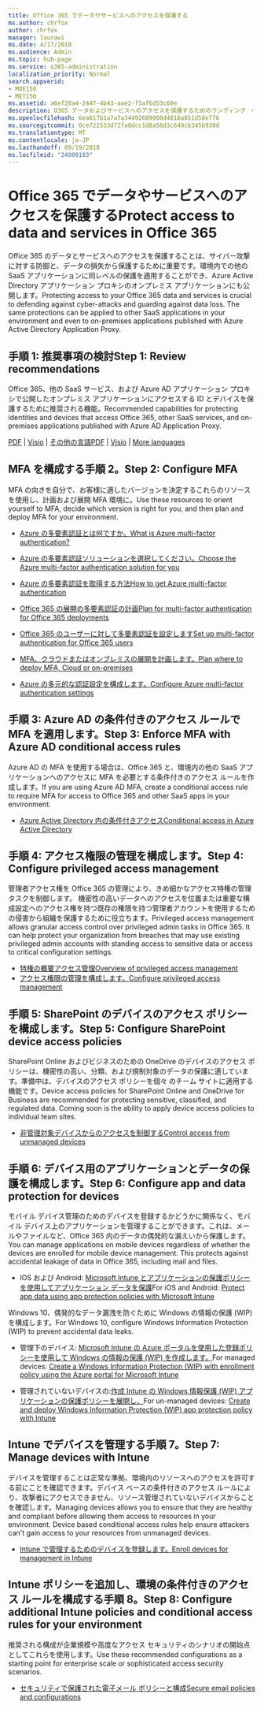 ```yaml
---
title: Office 365 でデータやサービスへのアクセスを保護する
ms.author: chrfox
author: chrfox
manager: laurawi
ms.date: 4/17/2018
ms.audience: Admin
ms.topic: hub-page
ms.service: o365-administration
localization_priority: Normal
search.appverid:
- MOE150
- MET150
ms.assetid: a6ef28a4-2447-4b43-aae2-f5af6d53c68e
description: O365 データおよびサービスへのアクセスを保護するためのランディング ・ ページ
ms.openlocfilehash: 6ea617b1a7a7a34492689908d4816a851d58e776
ms.sourcegitcommit: 0ce722533d72fa8dcc1d8a58d3c649cb345b938d
ms.translationtype: MT
ms.contentlocale: ja-JP
ms.lasthandoff: 09/19/2018
ms.locfileid: "24009103"
---
```

# <a name="protect-access-to-data-and-services-in-office-365"></a><span data-ttu-id="64cc2-103">Office 365 でデータやサービスへのアクセスを保護する</span><span class="sxs-lookup"><span data-stu-id="64cc2-103">Protect access to data and services in Office 365</span></span>

<span data-ttu-id="64cc2-p101">Office 365 のデータとサービスへのアクセスを保護することは、サイバー攻撃に対する防御と、データの損失から保護するために重要です。環境内での他の SaaS アプリケーションに同レベルの保護を適用することができ、Azure Active Directory アプリケーション プロキシのオンプレミス アプリケーションにも公開します。</span><span class="sxs-lookup"><span data-stu-id="64cc2-p101">Protecting access to your Office 365 data and services is crucial to defending against cyber-attacks and guarding against data loss. The same protections can be applied to other SaaS applications in your environment and even to on-premises applications published with Azure Active Directory Application Proxy.</span></span>
  
## <a name="step-1-review-recommendations"></a><span data-ttu-id="64cc2-106">手順 1: 推奨事項の検討</span><span class="sxs-lookup"><span data-stu-id="64cc2-106">Step 1: Review recommendations</span></span>

<span data-ttu-id="64cc2-107">Office 365、他の SaaS サービス、および Azure AD アプリケーション プロキシで公開したオンプレミス アプリケーションにアクセスする ID とデバイスを保護するために推奨される機能。</span><span class="sxs-lookup"><span data-stu-id="64cc2-107">Recommended capabilities for protecting identities and devices that access Office 365, other SaaS services, and on-premises applications published with Azure AD Application Proxy.</span></span>
  
<span data-ttu-id="64cc2-108">[PDF](https://go.microsoft.com/fwlink/p/?linkid=841656) | [Visio](https://go.microsoft.com/fwlink/p/?linkid=841657) | [その他の言語](https://www.microsoft.com/download/details.aspx?id=55032)</span><span class="sxs-lookup"><span data-stu-id="64cc2-108">[PDF](https://go.microsoft.com/fwlink/p/?linkid=841656) | [Visio](https://go.microsoft.com/fwlink/p/?linkid=841657) | [More languages](https://www.microsoft.com/download/details.aspx?id=55032)</span></span>
  
## <a name="step-2-configure-mfa"></a><span data-ttu-id="64cc2-109">MFA を構成する手順 2。</span><span class="sxs-lookup"><span data-stu-id="64cc2-109">Step 2: Configure MFA</span></span>

<span data-ttu-id="64cc2-110">MFA の向きを自分で、お客様に適したバージョンを決定するこれらのリソースを使用し、計画および展開 MFA 環境に。</span><span class="sxs-lookup"><span data-stu-id="64cc2-110">Use these resources to orient yourself to MFA, decide which version is right for you, and then plan and deploy MFA for your environment.</span></span>
  
- [<span data-ttu-id="64cc2-111">Azure の多要素認証とは何ですか。</span><span class="sxs-lookup"><span data-stu-id="64cc2-111">What is Azure multi-factor authentication?</span></span>](https://docs.microsoft.com/azure/multi-factor-authentication/multi-factor-authentication)
    
- [<span data-ttu-id="64cc2-112">Azure の多要素認証ソリューションを選択してください。</span><span class="sxs-lookup"><span data-stu-id="64cc2-112">Choose the Azure multi-factor authentication solution for you</span></span>](https://docs.microsoft.com/azure/multi-factor-authentication/multi-factor-authentication-get-started)
    
- [<span data-ttu-id="64cc2-113">Azure の多要素認証を取得する方法</span><span class="sxs-lookup"><span data-stu-id="64cc2-113">How to get Azure multi-factor authentication</span></span>](https://docs.microsoft.com/azure/multi-factor-authentication/multi-factor-authentication-versions-plans)
    
- [<span data-ttu-id="64cc2-114">Office 365 の展開の多要素認証の計画</span><span class="sxs-lookup"><span data-stu-id="64cc2-114">Plan for multi-factor authentication for Office 365 deployments</span></span>](https://support.office.com/article/043807b2-21db-4d5c-b430-c8a6dee0e6ba)
    
- [<span data-ttu-id="64cc2-115">Office 365 のユーザーに対して多要素認証を設定します</span><span class="sxs-lookup"><span data-stu-id="64cc2-115">Set up multi-factor authentication for Office 365 users</span></span>](https://support.office.com/article/8f0454b2-f51a-4d9c-bcde-2c48e41621c6)
    
- [<span data-ttu-id="64cc2-116">MFA、クラウドまたはオンプレミスの展開を計画します。</span><span class="sxs-lookup"><span data-stu-id="64cc2-116">Plan where to deploy MFA, Cloud or on-premises</span></span>](https://docs.microsoft.com/azure/multi-factor-authentication/multi-factor-authentication-get-started)
    
- [<span data-ttu-id="64cc2-117">Azure の多元的な認証設定を構成します。</span><span class="sxs-lookup"><span data-stu-id="64cc2-117">Configure Azure multi-factor authentication settings</span></span>](https://docs.microsoft.com/azure/multi-factor-authentication/multi-factor-authentication-whats-next)
    
## <a name="step-3-enforce-mfa-with-azure-ad-conditional-access-rules"></a><span data-ttu-id="64cc2-118">手順 3: Azure AD の条件付きのアクセス ルールで MFA を適用します。</span><span class="sxs-lookup"><span data-stu-id="64cc2-118">Step 3: Enforce MFA with Azure AD conditional access rules</span></span>

<span data-ttu-id="64cc2-119">Azure AD の MFA を使用する場合は、Office 365 と、環境内の他の SaaS アプリケーションへのアクセスに MFA を必要とする条件付きのアクセス ルールを作成します。</span><span class="sxs-lookup"><span data-stu-id="64cc2-119">If you are using Azure AD MFA, create a conditional access rule to require MFA for access to Office 365 and other SaaS apps in your environment.</span></span>
  
- [<span data-ttu-id="64cc2-120">Azure Active Directory 内の条件付きアクセス</span><span class="sxs-lookup"><span data-stu-id="64cc2-120">Conditional access in Azure Active Directory</span></span>](https://docs.microsoft.com/azure/active-directory/active-directory-conditional-access-azure-portal)
    
## <a name="step-4-configure-privileged-access-management"></a><span data-ttu-id="64cc2-121">手順 4: アクセス権限の管理を構成します。</span><span class="sxs-lookup"><span data-stu-id="64cc2-121">Step 4: Configure privileged access management</span></span>

<span data-ttu-id="64cc2-p102">管理者アクセス権を Office 365 の管理により、きめ細かなアクセス特権の管理タスクを制御します。 機密性の高いデータへのアクセスを位置または重要な構成設定へのアクセス権を持つ既存の権限を持つ管理者アカウントを使用するための侵害から組織を保護するために役立ちます。</span><span class="sxs-lookup"><span data-stu-id="64cc2-p102">Privileged access management allows granular access control over privileged admin tasks in Office 365.  It can help protect your organization from breaches that may use existing privileged admin accounts with standing access to sensitive data or access to critical configuration settings.</span></span>

- [<span data-ttu-id="64cc2-124">特権の概要アクセス管理</span><span class="sxs-lookup"><span data-stu-id="64cc2-124">Overview of privileged access management</span></span>](privileged-access-managment-overview.md)
- [<span data-ttu-id="64cc2-125">アクセス権限の管理を構成します。</span><span class="sxs-lookup"><span data-stu-id="64cc2-125">Configure privileged access management</span></span>](privileged-access-management-configuration.md)

## <a name="step-5-configure-sharepoint-device-access-policies"></a><span data-ttu-id="64cc2-126">手順 5: SharePoint のデバイスのアクセス ポリシーを構成します。</span><span class="sxs-lookup"><span data-stu-id="64cc2-126">Step 5: Configure SharePoint device access policies</span></span>

<span data-ttu-id="64cc2-p103">SharePoint Online およびビジネスのための OneDrive のデバイスのアクセス ポリシーは、機密性の高い、分類、および規制対象のデータの保護に適しています。準備中は、デバイスのアクセス ポリシーを個々 のチーム サイトに適用する機能です。</span><span class="sxs-lookup"><span data-stu-id="64cc2-p103">Device access policies for SharePoint Online and OneDrive for Business are recommended for protecting sensitive, classified, and regulated data. Coming soon is the ability to apply device access policies to individual team sites.</span></span>
  
- [<span data-ttu-id="64cc2-129">非管理対象デバイスからのアクセスを制御する</span><span class="sxs-lookup"><span data-stu-id="64cc2-129">Control access from unmanaged devices</span></span>](https://support.office.com/article/Control-access-from-unmanaged-devices-5ae550c4-bd20-4257-847b-5c20fb053622?ui=en-US&amp;rs=en-US&amp;ad=US)
    
## <a name="step-6-configure-app-and-data-protection-for-devices"></a><span data-ttu-id="64cc2-130">手順 6: デバイス用のアプリケーションとデータの保護を構成します。</span><span class="sxs-lookup"><span data-stu-id="64cc2-130">Step 6: Configure app and data protection for devices</span></span>

<span data-ttu-id="64cc2-p104">モバイル デバイス管理のためのデバイスを登録するかどうかに関係なく、モバイル デバイス上のアプリケーションを管理することができます。これは、メールやファイルなど、Office 365 内のデータの偶発的な漏えいから保護します。</span><span class="sxs-lookup"><span data-stu-id="64cc2-p104">You can manage applications on mobile devices regardless of whether the devices are enrolled for mobile device management. This protects against accidental leakage of data in Office 365, including mail and files.</span></span>
  
- <span data-ttu-id="64cc2-133">IOS および Android: [Microsoft Intune とアプリケーションの保護ポリシーを使用してアプリケーション データを保護](https://docs.microsoft.com/intune-classic/deploy-use/protect-app-data-using-mobile-app-management-policies-with-microsoft-intune)</span><span class="sxs-lookup"><span data-stu-id="64cc2-133">For iOS and Android: [Protect app data using app protection policies with Microsoft Intune](https://docs.microsoft.com/intune-classic/deploy-use/protect-app-data-using-mobile-app-management-policies-with-microsoft-intune)</span></span>
    
<span data-ttu-id="64cc2-134">Windows 10、偶発的なデータ漏洩を防ぐために Windows の情報の保護 (WIP) を構成します。</span><span class="sxs-lookup"><span data-stu-id="64cc2-134">For Windows 10, configure Windows Information Protection (WIP) to prevent accidental data leaks.</span></span>
  
- <span data-ttu-id="64cc2-135">管理下のデバイス: [Microsoft Intune の Azure ポータルを使用した登録ポリシーを使用して Windows の情報の保護 (WIP) を作成します。](https://docs.microsoft.com/windows/threat-protection/windows-information-protection/create-wip-policy-using-intune-azure)</span><span class="sxs-lookup"><span data-stu-id="64cc2-135">For managed devices: [Create a Windows Information Protection (WIP) with enrollment policy using the Azure portal for Microsoft Intune](https://docs.microsoft.com/windows/threat-protection/windows-information-protection/create-wip-policy-using-intune-azure)</span></span>
    
- <span data-ttu-id="64cc2-136">管理されていないデバイスの:[作成 Intune の Windows 情報保護 (WIP) アプリケーションの保護ポリシーを展開し、](https://docs.microsoft.com/intune/windows-information-protection-policy-create)</span><span class="sxs-lookup"><span data-stu-id="64cc2-136">For un-managed devices: [Create and deploy Windows Information Protection (WIP) app protection policy with Intune](https://docs.microsoft.com/intune/windows-information-protection-policy-create)</span></span>
    
## <a name="step-7-manage-devices-with-intune"></a><span data-ttu-id="64cc2-137">Intune でデバイスを管理する手順 7。</span><span class="sxs-lookup"><span data-stu-id="64cc2-137">Step 7: Manage devices with Intune</span></span>

<span data-ttu-id="64cc2-p105">デバイスを管理することは正常な準拠、環境内のリソースへのアクセスを許可する前にことを確認できます。デバイス ベースの条件付きのアクセス ルールにより、攻撃者にアクセスできません、リソース管理されていないデバイスからことを確認します。</span><span class="sxs-lookup"><span data-stu-id="64cc2-p105">Managing devices allows you to ensure that they are healthy and compliant before allowing them access to resources in your environment. Device based conditional access rules help ensure attackers can't gain access to your resources from unmanaged devices.</span></span>
  
- [<span data-ttu-id="64cc2-140">Intune で管理するためのデバイスを登録します。</span><span class="sxs-lookup"><span data-stu-id="64cc2-140">Enroll devices for management in Intune</span></span>](https://docs.microsoft.com/intune-classic/deploy-use/enroll-devices-in-microsoft-intune)
    
## <a name="step-8-configure-additional-intune-policies-and-conditional-access-rules-for-your-environment"></a><span data-ttu-id="64cc2-141">Intune ポリシーを追加し、環境の条件付きのアクセス ルールを構成する手順 8。</span><span class="sxs-lookup"><span data-stu-id="64cc2-141">Step 8: Configure additional Intune policies and conditional access rules for your environment</span></span>

<span data-ttu-id="64cc2-142">推奨される構成が企業規模や高度なアクセス セキュリティのシナリオの開始点としてこれらを使用します。</span><span class="sxs-lookup"><span data-stu-id="64cc2-142">Use these recommended configurations as a starting point for enterprise scale or sophisticated access security scenarios.</span></span>
  
- [<span data-ttu-id="64cc2-143">セキュリティで保護された電子メール ポリシーと構成</span><span class="sxs-lookup"><span data-stu-id="64cc2-143">Secure email policies and configurations</span></span>](https://docs.microsoft.com/azure/active-directory/secure-email-introduction)
    

